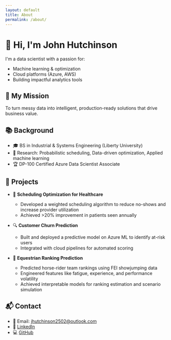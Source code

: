 ```yaml
---
layout: default
title: About
permalink: /about/
---
```


# 👋 Hi, I'm John Hutchinson

I'm a data scientist with a passion for:

- Machine learning & optimization
- Cloud platforms (Azure, AWS)
- Building impactful analytics tools

## 🚀 My Mission

To turn messy data into intelligent, production-ready solutions that drive business value.

## 📚 Background

- 🎓 BS in Industrial & Systems Engineering (Liberty University)
- 🧠 Research: Probabilistic scheduling, Data-driven optimization, Applied machine learning
- 🏆 DP-100 Certified Azure Data Scientist Associate

## 💼 Projects

- 🧮 **Scheduling Optimization for Healthcare**
  - Developed a weighted scheduling algorithm to reduce no-shows and increase provider utilization
  - Achieved >20% improvement in patients seen annually

- 🔍 **Customer Churn Prediction**
  - Built and deployed a predictive model on Azure ML to identify at-risk users
  - Integrated with cloud pipelines for automated scoring

- 🐎 **Equestrian Ranking Prediction**
  - Predicted horse-rider team rankings using FEI showjumping data
  - Engineered features like fatigue, experience, and performance volatility
  - Achieved interpretable models for ranking estimation and scenario simulation


## 📬 Contact

- 📧 Email: [jhutchinson2502@outlook.com](mailto:jhutchinson2502@outlook.com)
- 💼 [LinkedIn](https://linkedin.com/in/-john-hutchinson-)
- 💻 [GitHub](https://github.com/jhutchinson25)
